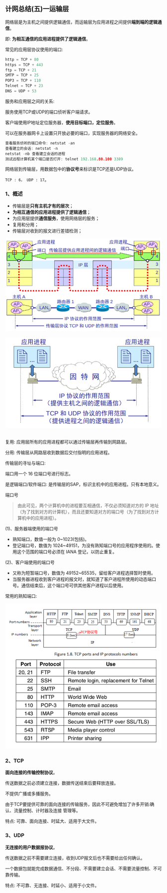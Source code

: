 ﻿## 计网总结(五)一运输层

网络层是为主机之间提供逻辑通信，而运输层为应用进程之间提供**端到端的逻辑通信**。

即: **为相互通信的应用进程提供了逻辑通信**。



常见的应用层协议使用的端口:

```c
http = TCP + 80
https = TCP + 443
ftp = TCP + 21
SMTP = TCP + 25
POP3 = TCP + 110
Telnet = TCP + 23
DNS = UDP + 53
```

服务和应用层之间的关系:

服务使用TCP或UDP的端口侦听客户端请求。

客户端使用IP地址定位服务器，**使用目标端口，定位服务**。

可以在服务器网卡上设置只开放必要的端口，实现服务器的网络安全。

```c
查看服务侦听的端口命令: netstat -an
查看建立的会话: netstat -n
netstat -nb 查看建立会话的进程
测试远程计算机某个端口是否打开: telnet 192.168.80.100 3389 
```

网络层到传输层，用数据包中的**协议号**来标识是TCP还是UDP协议。

`TCP : 6， UDP : 17`。



### 1、概述

* 传输层是**只有主机才有的层次**；
*  **为相互通信的应用进程提供了逻辑通信**；
* 为应用层提供**通信服务**，使用网络层的服务；
* 复用和分用；
* 传输层对收到的报文进行差错检测；

<div align="center"><img src="images/5_3.png" width="700"/> </div><br>

<div align="center"><img src="images/5_2.png" width="550"/></div><br>



复用: 应用层所有的应用进程都可以通过传输层再传输到网路层。

分用: 传输层从网路层收到数据后交付指明的应用进程。



传输层的寻址与端口:

端口用一个 16 位端口号进行标志。

是逻辑端口/软件端口: 是传输层的SAP，标识主机中的应用进程。只有本地意义。

端口号

> 由此可见，两个计算机中的进程要互相通信，不仅必须知道对方的 IP 地址（为了找到对方的计算机），而且还要知道对方的端口号（为了找到对方计算机中的应用进程）。

(1)、服务器端使用的端口号

* 熟知端口，数值一般为 0~1023(包括)。
* 登记端口号，数值为 1024~49151，为没有熟知端口号的应用程序使用的。使用这个范围的端口号必须在 IANA 登记，以防止重复。

(2)、客户端使用的端口号

* 又称为短暂端口号，数值为 49152~65535，留给客户进程选择暂时使用。
* 当服务器进程收到客户进程的报文时，就知道了客户进程所使用的动态端口号。通信结束后，这个端口号可供其他客户进程以后使用。

常用的熟知端口:

![4_59.png](images/4_59.png)

### 2、TCP

**面向连接的传输控制协议**。

传送数据之前必须建立连接，数据传送结束后要释放连接。

不提供广播或多播服务。

由于TCP要提供可靠的面向连接的传输服务，因此不可避免增加了许多开销:确认、流量控制、计时器及连接
管理等。

特点: 可靠、面向连接、时延大、适用于大文件。

### 3、UDP

**无连接的用户数据报协议**。

传送数据之前不需要建立连接，收到UDP报文后也不需要给出任何确认。

 一个数据包就能完成数据通信、不分段、不需要建立会话、不需要流量控制、不可靠传输。

特点: 不可靠、无连接、时延小、适用于小文件。